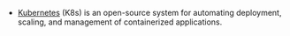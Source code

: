 - [Kubernetes](https://kubernetes.io/) (K8s) is an open-source system for automating deployment, scaling, and management of containerized applications.
